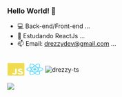 ### Hello World! 🌙

- 💻 Back-end/Front-end ...
- 📘 Estudando ReactJs ...
- 📫 Email: drezzydev@gmail.com ...
<div style="display: inline_block"><br>
  <img align="center" alt="drezzy-Js" height="30" width="40" src="https://raw.githubusercontent.com/devicons/devicon/master/icons/javascript/javascript-plain.svg">
  <img align="center" alt="drezzy-React" height="30" width="40" src="https://raw.githubusercontent.com/devicons/devicon/master/icons/react/react-original.svg">
  <img align="center" alt="drezzy-ts" height="30" width="40" src="https://raw.githubusercontent.com/devicons/devicon/master/icons/react/typescript-original.svg">
 </div>
 
<div align="left">
  <br>
  <a href="https://github.com/dr1zzyjs">
  <img height="180em" src="https://github-readme-stats.vercel.app/api?username=dr1zzyts&show_icons=true&theme=dracula&include_all_commits=true&count_private=true"/>
</div>
